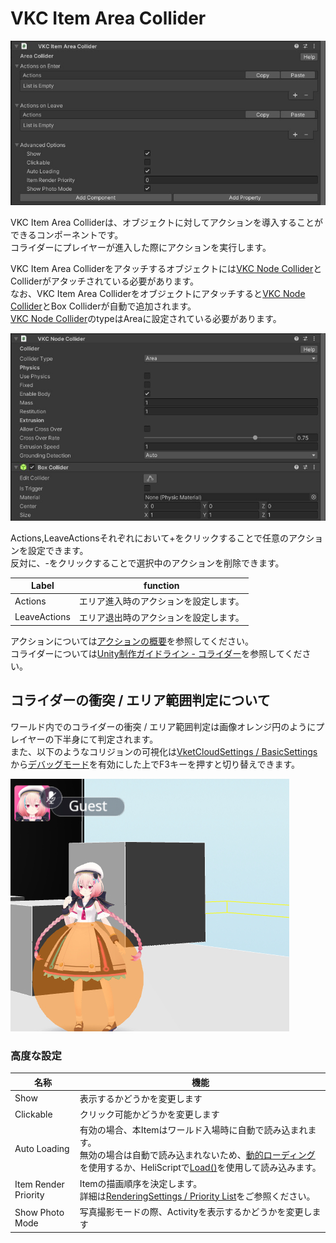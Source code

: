 # VKC Item Area Collider

![HEOAreaCollider](img/HEOAreaCollider.jpg)

VKC Item Area Colliderは、オブジェクトに対してアクションを導入することができるコンポーネントです。<br/>
コライダーにプレイヤーが進入した際にアクションを実行します。

VKC Item Area Colliderをアタッチするオブジェクトには[VKC Node Collider](./VKCNodeCollider.md)とColliderがアタッチされている必要があります。<br>
なお、VKC Item Area Colliderをオブジェクトにアタッチすると[VKC Node Collider](./VKCNodeCollider.md)とBox Colliderが自動で追加されます。<br>
[VKC Node Collider](./VKCNodeCollider.md)のtypeはAreaに設定されている必要があります。

![VKC Node Collider](img/HEOCollider_1.jpg)

Actions,LeaveActionsそれぞれにおいて+をクリックすることで任意のアクションを設定できます。<br>
反対に、-をクリックすることで選択中のアクションを削除できます。

|  Label |  function  |
| ----   | ---- |
| Actions | エリア進入時のアクションを設定します。 |
| LeaveActions | エリア退出時のアクションを設定します。 |

アクションについては[アクションの概要](../Actions/ActionsOverview.md)を参照してください。<br>
コライダーについては[Unity制作ガイドライン - コライダー](../WorldMakingGuide/UnityGuidelines.md)を参照してください。

## コライダーの衝突 / エリア範囲判定について

ワールド内でのコライダーの衝突 / エリア範囲判定は画像オレンジ円のようにプレイヤーの下半身にて判定されます。<br>
また、以下のようなコリジョンの可視化は[VketCloudSettings / BasicSettings](../VketCloudSettings/BasicSettings.md)から[デバッグモード](../WorldEditingTips/DebugMode.md#f3)を有効にした上でF3キーを押すと切り替えできます。

![VKCNodeCollider_2](img/HEOCollider_2.jpg)

### 高度な設定

| 名称 | 機能 |
| ---- | ---- |
| Show | 表示するかどうかを変更します |
| Clickable | クリック可能かどうかを変更します |
| Auto Loading | 有効の場合、本Itemはワールド入場時に自動で読み込まれます。<br>無効の場合は自動で読み込まれないため、[動的ローディング](VKCItemField.md)を使用するか、HeliScriptで[Load()](../hs/hs_class_item.md#load)を使用して読み込みます。|
| Item Render Priority | Itemの描画順序を決定します。<br>詳細は[RenderingSettings / Priority List](../VketCloudSettings/RenderingSettings.md)をご参照ください。 |
| Show Photo Mode | 写真撮影モードの際、Activityを表示するかどうかを変更します |

